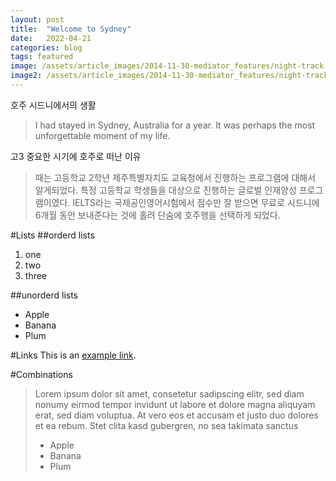 ```yaml
---
layout: post
title:  "Welcome to Sydney"
date:   2022-04-21
categories: blog
tags: featured
image: /assets/article_images/2014-11-30-mediator_features/night-track.JPG
image2: /assets/article_images/2014-11-30-mediator_features/night-track-mobile.JPG
---
```

호주 시드니에서의 생활

>I had stayed in Sydney, Australia for a year.
>It was perhaps the most unforgettable moment of my life. 

고3 중요한 시기에 호주로 떠난 이유

>때는 고등학교 2학년 제주특별자치도 교육청에서 진행하는 프로그램에 대해서 알게되었다. 특정 고등학교 학생들을 대상으로 진행하는 글로벌 인재양성 프로그램이였다. IELTS라는 국제공인영어시험에서 점수만 잘 받으면 무료로 시드니에 6개월 동안 보내준다는 것에 홀려 단숨에 호주행을 선택하게 되었다.


#Lists
##orderd lists
1. one
2. two
3. three

##unorderd lists
- Apple
- Banana
- Plum

#Links
This is an [example link](http://example.com/ "With a Title").

#Combinations
>Lorem ipsum dolor sit amet, consetetur sadipscing elitr, sed diam nonumy eirmod tempor invidunt ut labore et dolore magna aliquyam erat, sed diam voluptua. At vero eos et accusam et justo duo dolores et ea rebum. Stet clita kasd gubergren, no sea takimata sanctus
>
> - Apple
> - Banana
> - Plum
